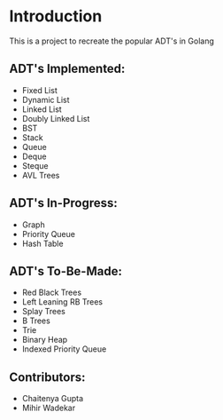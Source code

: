# Introduction
This is a project to recreate the popular ADT's in Golang

## ADT's Implemented:
- Fixed List
- Dynamic List
- Linked List
- Doubly Linked List
- BST
- Stack
- Queue
- Deque
- Steque
- AVL Trees

## ADT's In-Progress:
- Graph
- Priority Queue
- Hash Table

## ADT's To-Be-Made:
- Red Black Trees
- Left Leaning RB Trees
- Splay Trees
- B Trees
- Trie
- Binary Heap
- Indexed Priority Queue

## Contributors:
- Chaitenya Gupta
- Mihir Wadekar


